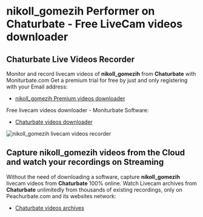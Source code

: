# nikoll_gomezih Performer on Chaturbate - Free LiveCam videos downloader

## Chaturbate Live Videos Recorder

Monitor and record livecam videos of **nikoll_gomezih** from **Chaturbate** with Moniturbate.com
Get a premium trial for free by just and only registering with your Email address:
* [nikoll_gomezih Premium videos downloader](https://moniturbate.com/request-demo-licence-key.html)

Free livecam videos downloader - Moniturbate Software:
* [Chaturbate videos downloader](https://moniturbate.com/moniturbate-download-software.html)

![nikoll_gomezih livecam videos recorder](https://peachurnet.com/templates/moniturbate-software.png)


## Capture nikoll_gomezih videos from the Cloud and watch your recordings on Streaming

Without the need of downloading a software, capture **nikoll_gomezih** livecam videos from **Chaturbate** 100% online.
Watch Livecam archives from **Chaturbate** unlimitedly from thousands of existing recordings, only on Peachurbate.com and its websites network:
* [Chaturbate videos archives](https://peachurnet.com/)